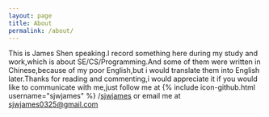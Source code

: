 ```yaml
---
layout: page
title: About
permalink: /about/
---
```


This is James Shen speaking.I record something here during my study and work,which is about SE/CS/Programming.And some of them
were written in Chinese,because of my poor English,but i would translate them into English later.Thanks for reading and commenting,i would appreciate it if you would like to communicate with me,just follow me at {% include icon-github.html username="sjwjames" %} /[sjwjames](https://github.com/sjwjames)  or email me at sjwjames0325@gmail.com
